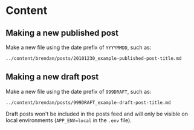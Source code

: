 # Content

## Making a new published post

Make a new file using the date prefix of `YYYYMMDD`, such as:

```
../content/brendan/posts/20101230_example-published-post-title.md
```

## Making a new draft post

Make a new file using the date prefix of `999DRAFT`, such as:

```
../content/brendan/posts/999DRAFT_example-draft-post-title.md
```

Draft posts won't be included in the posts feed and will only be visible on local environments (`APP_ENV=local` in the `.env` file).
